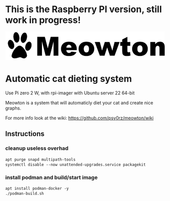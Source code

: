 # This is the Raspberry PI version, still work in progress!

![logo](https://raw.githubusercontent.com/psy0rz/meowton/master/logo/normal.png)
# Automatic cat dieting system 

Use Pi zero 2 W, with  rpi-imager with Ubuntu server 22 64-bit

Meowton is a system that will automaticly diet your cat and create nice graphs.

For more info look at the wiki: https://github.com/psy0rz/meowton/wiki


## Instructions 

### cleanup useless overhad

```console
apt purge snapd multipath-tools
systemctl disable --now unattended-upgrades.service packagekit

```

### install podman and build/start image

```console
apt install podman-docker -y
./podman-build.sh
```

